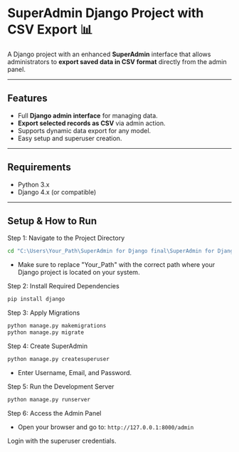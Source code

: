 # SuperAdmin Django Project with CSV Export 📊

A Django project with an enhanced **SuperAdmin** interface that allows administrators to **export saved data in CSV format** directly from the admin panel.

---

## Features

- Full **Django admin interface** for managing data.
- **Export selected records as CSV** via admin action.
- Supports dynamic data export for any model.
- Easy setup and superuser creation.

---

## Requirements

- Python 3.x
- Django 4.x (or compatible)

---

## Setup & How to Run
Step 1: Navigate to the Project Directory
```bash
cd "C:\Users\Your_Path\SuperAdmin for Django final\SuperAdmin for Django\mysite"
```
- Make sure to replace "Your_Path" with the correct path where your Django project is located on your system.

Step 2: Install Required Dependencies
```bash
pip install django
```

Step 3: Apply Migrations
```bash
python manage.py makemigrations
python manage.py migrate
```
Step 4: Create SuperAdmin
```bash
python manage.py createsuperuser
```
- Enter Username, Email, and Password.

Step 5: Run the Development Server
```bash
python manage.py runserver
```
Step 6: Access the Admin Panel
- Open your browser and go to:
`
http://127.0.0.1:8000/admin
`

Login with the superuser credentials.

